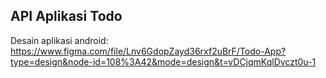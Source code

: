 ## API Aplikasi Todo

Desain aplikasi android:
https://www.figma.com/file/Lnv6GdopZayd36rxf2uBrF/Todo-App?type=design&node-id=108%3A42&mode=design&t=vDCjqmKqlDvczt0u-1
